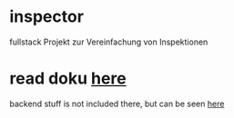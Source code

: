 # inspector
fullstack Projekt zur Vereinfachung von Inspektionen

# read doku [here](https://mastbau-fn.github.io/inspector/doc)
backend stuff is not included there, but can be seen [here](https://github.com/Mastbau-FN/inspector/backend)
